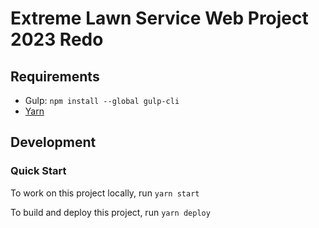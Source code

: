 # Extreme Lawn Service Web Project 2023 Redo

## Requirements

- Gulp: `npm install --global gulp-cli`
- [Yarn](https://yarnpkg.com/getting-started/install)

## Development

### Quick Start

To work on this project locally, run `yarn start`

To build and deploy this project, run `yarn deploy`